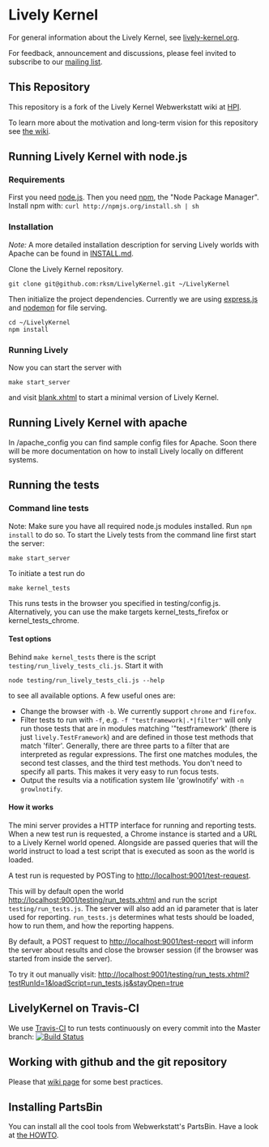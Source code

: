 # Lively Kernel

For general information about the Lively Kernel, see [lively-kernel.org](http://lively-kernel.org/). 

For feedback, announcement and discussions, please feel invited to subscribe to our [mailing list](http://lively-kernel.org/list/index.html).


## This Repository

This repository is a fork of the Lively Kernel Webwerkstatt wiki at [HPI](http://www.lively-kernel.org/repository/webwerkstatt/). 

To learn more about the motivation and long-term vision for this repository see [the wiki](https://github.com/rksm/LivelyKernel/wiki/Repository-Purpose).


## Running Lively Kernel with node.js

### Requirements

First you need [node.js](http://nodejs.org/). Then you need [npm](http://npmjs.org/), the "Node Package Manager". Install npm with: `curl http://npmjs.org/install.sh | sh`

### Installation

*Note:* A more detailed installation description for serving Lively worlds with Apache can be found in [INSTALL.md](INSTALL.md).

Clone the Lively Kernel repository.

    git clone git@github.com:rksm/LivelyKernel.git ~/LivelyKernel

Then initialize the project dependencies. Currently we are using [express.js](http://expressjs.com/) and [nodemon](https://github.com/remy/nodemon) for file serving.

    cd ~/LivelyKernel
    npm install

### Running Lively

Now you can start the server with

    make start_server

and visit [blank.xhtml](http://localhost:9001/blank.xhtml) to start a minimal version of Lively Kernel.


## Running Lively Kernel with apache

In /apache_config you can find sample config files for Apache. Soon there will be more documentation on how to install Lively locally on different systems.


## Running the tests

### Command line tests

Note: Make sure you have all required node.js modules installed. Run `npm install` to do so.
To start the Lively tests from the command line first start the server:

    make start_server

To initiate a test run do

    make kernel_tests

This runs tests in the browser you specified in testing/config.js. Alternatively, you can use the make targets kernel_tests_firefox or kernel_tests_chrome.

#### Test options

Behind `make kernel_tests` there is the script `testing/run_lively_tests_cli.js`. Start it with

    node testing/run_lively_tests_cli.js --help

to see all available options. A few useful ones are:

- Change the browser with `-b`. We currently support `chrome` and `firefox`.
- Filter tests to run with `-f`, e.g. `-f "testframework|.*|filter"` will only run those tests that are in modules matching '"testframework' (there is just `lively.TestFramework`) and are defined in those test methods that match 'filter'. Generally, there are three parts to a filter that are interpreted as regular expressions. The first one matches modules, the second test classes, and the third test methods. You don't need to specify all parts. This makes it very easy to run focus tests.
- Output the results via a notification system lile 'growlnotify' with `-n growlnotify`.

#### How it works

The mini server provides a HTTP interface for running and reporting tests. When a new test run is requested, a Chrome instance is started and a URL to a Lively Kernel world opened. Alongside are passed queries that will the world instruct to load a test script that is executed as soon as the world is loaded.

A test run is requested by POSTing to <http://localhost:9001/test-request>.

This will by default open the world <http://localhost:9001/testing/run_tests.xhtml> and run the script `testing/run_tests.js`. The server will also add an id parameter that is later used for reporting. `run_tests.js` determines what tests should be loaded, how to run them, and how the reporting happens.

By default, a POST request to <http://localhost:9001/test-report> will inform the server about results and close the browser session (if the browser was started from inside the server).

To try it out manually visit: <http://localhost:9001/testing/run_tests.xhtml?testRunId=1&loadScript=run_tests.js&stayOpen=true>


## LivelyKernel on Travis-CI

We use [Travis-CI](http://www.travis-ci.org) to run tests continuously on every commit into the Master branch: 
[![Build Status](https://secure.travis-ci.org/rksm/LivelyKernel.png)](http://travis-ci.org/rksm/LivelyKernel)

## Working with github and the git repository

Please that [wiki page](https://github.com/rksm/LivelyKernel/wiki/Git-Github-Hints) for some best practices.


## Installing PartsBin

You can install all the cool tools from Webwerkstatt's PartsBin. Have a look at [the HOWTO](https://github.com/rksm/LivelyKernel/wiki/How-to-make-PartsBin-work).

